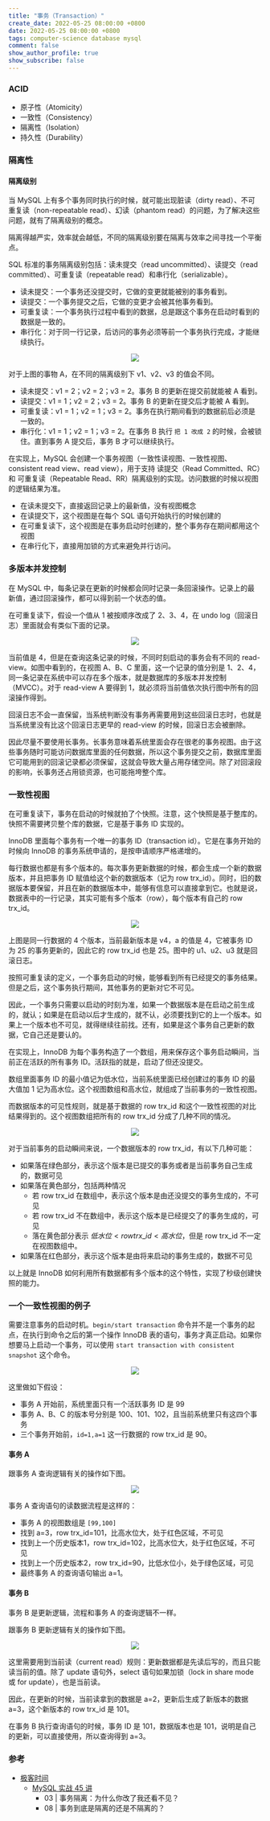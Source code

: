 ```yaml
---
title: "事务（Transaction）"
create_date: 2022-05-25 08:00:00 +0800
date: 2022-05-25 08:00:00 +0800
tags: computer-science database mysql
comment: false
show_author_profile: true
show_subscribe: false
---
```


### ACID

- 原子性（Atomicity）
- 一致性（Consistency）
- 隔离性（Isolation）
- 持久性（Durability）

### 隔离性

#### 隔离级别

当 MySQL 上有多个事务同时执行的时候，就可能出现脏读（dirty read）、不可重复读（non-repeatable read）、幻读（phantom read）的问题，为了解决这些问题，就有了隔离级别的概念。

隔离得越严实，效率就会越低，不同的隔离级别要在隔离与效率之间寻找一个平衡点。

SQL 标准的事务隔离级别包括：读未提交（read uncommitted）、读提交（read committed）、可重复读（repeatable read）和串行化（serializable）。

- 读未提交：一个事务还没提交时，它做的变更就能被别的事务看到。
- 读提交：一个事务提交之后，它做的变更才会被其他事务看到。
- 可重复读：一个事务执行过程中看到的数据，总是跟这个事务在启动时看到的数据是一致的。
- 串行化：对于同一行记录，后访问的事务必须等前一个事务执行完成，才能继续执行。

<div style="text-align: center; margin: 5px auto">
<img src="/image/computer-science/database/mysql/transaction_isolation.drawio.png">
</div>

对于上图的事物 A，在不同的隔离级别下 v1、v2、v3 的值会不同。

- 读未提交：v1 = 2；v2 = 2；v3 = 2。事务 B 的更新在提交前就能被 A 看到。
- 读提交：v1 = 1；v2 = 2；v3 = 2。事务 B 的更新在提交后才能被 A 看到。
- 可重复读：v1 = 1；v2 = 1；v3 = 2。事务在执行期间看到的数据前后必须是一致的。
- 串行化：v1 = 1；v2 = 1；v3 = 2。在事务 B 执行 `把 1 改成 2` 的时候，会被锁住。直到事务 A 提交后，事务 B 才可以继续执行。

在实现上，MySQL 会创建一个事务视图（一致性读视图、一致性视图、consistent read view、read view），用于支持 读提交（Read Committed、RC）和 可重复读（Repeatable Read、RR）隔离级别的实现。访问数据的时候以视图的逻辑结果为准。

- 在读未提交下，直接返回记录上的最新值，没有视图概念
- 在读提交下，这个视图是在每个 SQL 语句开始执行的时候创建的
- 在可重复读下，这个视图是在事务启动时创建的，整个事务存在期间都用这个视图
- 在串行化下，直接用加锁的方式来避免并行访问。

### 多版本并发控制

在 MySQL 中，每条记录在更新的时候都会同时记录一条回滚操作。记录上的最新值，通过回滚操作，都可以得到前一个状态的值。

在可重复读下，假设一个值从 1 被按顺序改成了 2、3、4，在 undo log（回滚日志）里面就会有类似下面的记录。

<div style="text-align: center; margin: 5px auto">
<img src="/image/computer-science/database/mysql/transaction_undo_log.drawio.png">
</div>

当前值是 4，但是在查询这条记录的时候，不同时刻启动的事务会有不同的 read-view。如图中看到的，在视图 A、B、C 里面，这一个记录的值分别是 1、2、4，同一条记录在系统中可以存在多个版本，就是数据库的多版本并发控制（MVCC）。对于 read-view A 要得到 1，就必须将当前值依次执行图中所有的回滚操作得到。

回滚日志不会一直保留，当系统判断没有事务再需要用到这些回滚日志时，也就是当系统里没有比这个回滚日志更早的 read-view 的时候，回滚日志会被删除。

因此尽量不要使用长事务。长事务意味着系统里面会存在很老的事务视图。由于这些事务随时可能访问数据库里面的任何数据，所以这个事务提交之前，数据库里面它可能用到的回滚记录都必须保留，这就会导致大量占用存储空间。除了对回滚段的影响，长事务还占用锁资源，也可能拖垮整个库。

### 一致性视图

在可重复读下，事务在启动的时候就拍了个快照。注意，这个快照是基于整库的。快照不需要拷贝整个库的数据，它是基于事务 ID 实现的。

InnoDB 里面每个事务有一个唯一的事务 ID（transaction id）。它是在事务开始的时候向 InnoDB 的事务系统申请的，是按申请顺序严格递增的。

每行数据也都是有多个版本的。每次事务更新数据的时候，都会生成一个新的数据版本，并且把事务 ID 赋值给这个新的数据版本（记为 row trx_id）。同时，旧的数据版本要保留，并且在新的数据版本中，能够有信息可以直接拿到它。也就是说，数据表中的一行记录，其实可能有多个版本（row），每个版本有自己的 row trx_id。

<div style="text-align: center; margin: 5px auto">
<img src="/image/computer-science/database/mysql/transaction_transaction_id.drawio.png">
</div>

上图是同一行数据的 4 个版本，当前最新版本是 v4，a 的值是 4，它被事务 ID 为 25 的事务更新的，因此它的 row trx_id 也是 25。图中的 u1、u2、u3 就是回滚日志。

按照可重复读的定义，一个事务启动的时候，能够看到所有已经提交的事务结果。但是之后，这个事务执行期间，其他事务的更新对它不可见。

因此，一个事务只需要以启动的时刻为准，如果一个数据版本是在启动之前生成的，就认；如果是在启动以后才生成的，就不认，必须要找到它的上一个版本。如果上一个版本也不可见，就得继续往前找。还有，如果是这个事务自己更新的数据，它自己还是要认的。

在实现上，InnoDB 为每个事务构造了一个数组，用来保存这个事务启动瞬间，当前正在活跃的所有事务 ID。活跃指的就是，启动了但还没提交。

数组里面事务 ID 的最小值记为低水位，当前系统里面已经创建过的事务 ID 的最大值加 1 记为高水位。这个视图数组和高水位，就组成了当前事务的一致性视图。

而数据版本的可见性规则，就是基于数据的 row trx_id 和这个一致性视图的对比结果得到的。这个视图数组把所有的 row trx_id 分成了几种不同的情况。

<div style="text-align: center; margin: 5px auto">
<img src="/image/computer-science/database/mysql/transaction_row_trx_id.drawio.png">
</div>

对于当前事务的启动瞬间来说，一个数据版本的 row trx_id，有以下几种可能：

- 如果落在绿色部分，表示这个版本是已提交的事务或者是当前事务自己生成的，数据可见
- 如果落在黄色部分，包括两种情况
  - 若 row trx_id 在数组中，表示这个版本是由还没提交的事务生成的，不可见
  - 若 row trx_id 不在数组中，表示这个版本是已经提交了的事务生成的，可见
  - 落在黄色部分表示 $低水位 < row trx\_id < 高水位$，但是 row trx_id 不一定在视图数组中。
- 如果落在红色部分，表示这个版本是由将来启动的事务生成的，数据不可见

以上就是 InnoDB 如何利用所有数据都有多个版本的这个特性，实现了秒级创建快照的能力。

### 一个一致性视图的例子

需要注意事务的启动时机。`begin/start transaction` 命令并不是一个事务的起点，在执行到命令之后的第一个操作 InnoDB 表的语句，事务才真正启动。如果你想要马上启动一个事务，可以使用 `start transaction with consistent snapshot` 这个命令。

<div style="text-align: center; margin: 5px auto">
<img src="/image/computer-science/database/mysql/transaction_read_view_demo.drawio.png">
</div>

这里做如下假设：

- 事务 A 开始前，系统里面只有一个活跃事务 ID 是 99
- 事务 A、B、C 的版本号分别是 100、101、102，且当前系统里只有这四个事务
- 三个事务开始前，`id=1,a=1` 这一行数据的 row trx_id 是 90。

#### 事务 A

跟事务 A 查询逻辑有关的操作如下图。

<div style="text-align: center; margin: 5px auto">
<img src="/image/computer-science/database/mysql/transaction_read_view_demo_session_a.drawio.png">
</div>

事务 A 查询语句的读数据流程是这样的：

- 事务 A 的视图数组是 `[99,100]`
- 找到 a=3，row trx_id=101，比高水位大，处于红色区域，不可见
- 找到上一个历史版本1，row trx_id=102，比高水位大，处于红色区域，不可见
- 找到上一个历史版本2，row trx_id=90，比低水位小，处于绿色区域，可见
- 最终事务 A 的查询语句输出 a=1。

#### 事务 B

事务 B 是更新逻辑，流程和事务 A 的查询逻辑不一样。

跟事务 B 更新逻辑有关的操作如下图。

<div style="text-align: center; margin: 5px auto">
<img src="/image/computer-science/database/mysql/transaction_read_view_demo_session_b.drawio.png">
</div>

这里需要用到当前读（current read）规则：更新数据都是先读后写的，而且只能读当前的值。除了 update 语句外，select 语句如果加锁（lock in share mode 或 for update），也是当前读。

因此，在更新的时候，当前读拿到的数据是 a=2，更新后生成了新版本的数据 a=3，这个新版本的 row trx_id 是 101。

在事务 B 执行查询语句的时候，事务 ID 是 101，数据版本也是 101，说明是自己的更新，可以直接使用，所以查询得到 a=3。

### 参考

- [极客时间](https://time.geekbang.org/)
  - [MySQL 实战 45 讲](https://time.geekbang.org/column/intro/100020801?tab=catalog)
    - 03 | 事务隔离：为什么你改了我还看不见？
    - 08 | 事务到底是隔离的还是不隔离的？